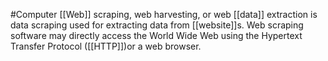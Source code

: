#Computer 
[[Web]] scraping, web harvesting, or web [[data]] extraction is data scraping used for extracting data from [[website]]s. Web scraping software may directly access the World Wide Web using the Hypertext Transfer Protocol ([[HTTP]])or a web browser.